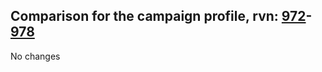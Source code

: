 ## Comparison for the campaign profile, rvn: [972](https://github.com/PRO100KatYT/FortniteProfileRevisions/tree/main/profiles/campaign/972%20campaign.json)-[978](https://github.com/PRO100KatYT/FortniteProfileRevisions/tree/main/profiles/campaign/978%20campaign.json)

No changes
